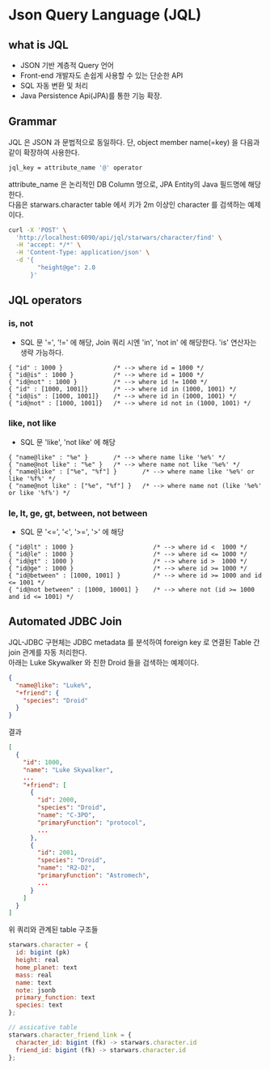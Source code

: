 # Json Query Language (JQL)

## what is JQL
* JSON 기반 계층적 Query 언어
* Front-end 개발자도 손쉽게 사용할 수 있는 단순한 API
* SQL 자동 변환 및 처리
* Java Persistence Api(JPA)를 통한 기능 확장.


## Grammar
JQL 은 JSON 과 문법적으로 동일하다. 단, object member name(=key) 을 다음과 같이 확장하여 사용한다.
```sh
jql_key = attribute_name '@' operator
```

attribute_name 은 논리적인 DB Column 명으로, JPA Entity의 Java 필드명에 해당한다.<br>
다음은 starwars.character table 에서 키가 2m 이상인 character 를 검색하는 예제이다.
```sh
curl -X 'POST' \
  'http://localhost:6090/api/jql/starwars/character/find' \
  -H 'accept: */*' \
  -H 'Content-Type: application/json' \
  -d '{
        "height@ge": 2.0
      }'
```

## JQL operators
### is, not
* SQL 문 '=', '!=' 에 해당, Join 쿼리 시엔 'in', 'not in' 에 해당한다. 'is' 연산자는 생략 가능하다.
```
{ "id" : 1000 }              /* --> where id = 1000 */ 
{ "id@is" : 1000 }           /* --> where id = 1000 */ 
{ "id@not" : 1000 }          /* --> where id != 1000 */ 
{ "id" : [1000, 1001]}       /* --> where id in (1000, 1001) */ 
{ "id@is" : [1000, 1001]}    /* --> where id in (1000, 1001) */ 
{ "id@not" : [1000, 1001]}   /* --> where id not in (1000, 1001) */ 
```
### like, not like
* SQL 문 'like', 'not like' 에 해당
```
{ "name@like" : "%e" }       /* --> where name like '%e%' */ 
{ "name@not like" : "%e" }   /* --> where name not like '%e%' */ 
{ "name@like" : ["%e", "%f"] }       /* --> where name like '%e%' or like '%f%' */ 
{ "name@not like" : ["%e", "%f"] }   /* --> where name not (like '%e%' or like '%f%') */
```
### le, lt, ge, gt, between, not between 
* SQL 문 '<=', '<', '>=', '>' 에 해당
```
{ "id@lt" : 1000 }                      /* --> where id <  1000 */ 
{ "id@le" : 1000 }                      /* --> where id <= 1000 */ 
{ "id@gt" : 1000 }                      /* --> where id >  1000 */ 
{ "id@ge" : 1000 }                      /* --> where id >= 1000 */ 
{ "id@between" : [1000, 1001] }         /* --> where id >= 1000 and id <= 1001 */ 
{ "id@not between" : [1000, 10001] }    /* --> where not (id >= 1000 and id <= 1001) */ 
```


## Automated JDBC Join
JQL-JDBC 구현체는 JDBC metadata 를 분석하여 foreign key 로 연결된 Table 간 join 관계를 자동 처리한다.<br>
아래는 Luke Skywalker 와 친한 Droid 들을 검색하는 예제이다.<br>
```json
{
  "name@like": "Luke%",
  "+friend": {
    "species": "Droid"
  }
}
```
결과
```json
[
  {
    "id": 1000,
    "name": "Luke Skywalker",
    ...
    "+friend": [
      {
        "id": 2000,
        "species": "Droid",
        "name": "C-3PO",
        "primaryFunction": "protocol",
        ...
      },
      {
        "id": 2001,
        "species": "Droid",
        "name": "R2-D2",
        "primaryFunction": "Astromech",
        ...
      }
    ]
  }
]
```
위 쿼리와 관계된 table 구조들 
```js
starwars.character = {
  id: bigint (pk)
  height: real
  home_planet: text
  mass: real
  name: text
  note: jsonb
  primary_function: text
  species: text
};

// assicative table
starwars.character_friend_link = {
  character_id: bigint (fk) -> starwars.character.id
  friend_id: bigint (fk) -> starwars.character.id
};
```
